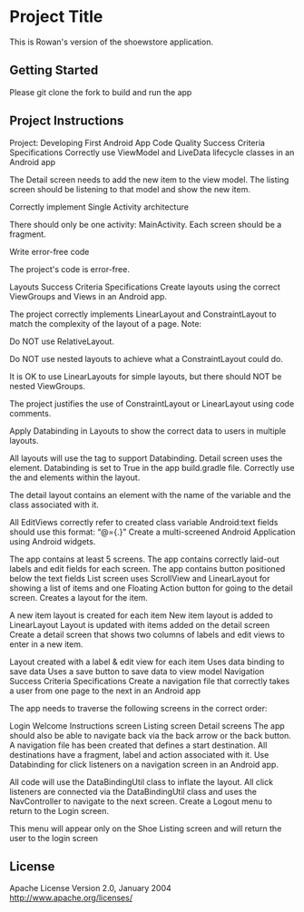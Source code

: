 # Project Title

This is Rowan's version of the shoewstore application. 

## Getting Started

Please git clone the fork to build and run the app

## Project Instructions

Project: Developing First Android App
Code Quality
Success Criteria	Specifications
Correctly use ViewModel and LiveData lifecycle classes in an Android app

The Detail screen needs to add the new item to the view model. The listing screen should be listening to that model and show the new item.

Correctly implement Single Activity architecture

There should only be one activity: MainActivity. Each screen should be a fragment.

Write error-free code

The project's code is error-free.

Layouts
Success Criteria	Specifications
Create layouts using the correct ViewGroups and Views in an Android app.

The project correctly implements LinearLayout and ConstraintLayout to match the complexity of the layout of a page. Note:

Do NOT use RelativeLayout.

Do NOT use nested layouts to achieve what a ConstraintLayout could do.

It is OK to use LinearLayouts for simple layouts, but there should NOT be nested ViewGroups.

The project justifies the use of ConstraintLayout or LinearLayout using code comments.

Apply Databinding in Layouts to show the correct data to users in multiple layouts.

All layouts will use the tag to support Databinding.
Detail screen uses the element.
Databinding is set to True in the app build.gradle file.
Correctly use the and elements within the layout.

The detail layout contains an element with the name of the variable and the class associated with it.

All EditViews correctly refer to created class variable
Android:text fields should use this format: “@={.}”
Create a multi-screened Android Application using Android widgets.

The app contains at least 5 screens.
The app contains correctly laid-out labels and edit fields for each screen.
The app contains button positioned below the text fields
List screen uses ScrollView and LinearLayout for showing a list of items and one Floating Action button for going to the detail screen. Creates a layout for the item.

A new item layout is created for each item
New item layout is added to LinearLayout
Layout is updated with items added on the detail screen
Create a detail screen that shows two columns of labels and edit views to enter in a new item.

Layout created with a label & edit view for each item
Uses data binding to save data
Uses a save button to save data to view model
Navigation
Success Criteria	Specifications
Create a navigation file that correctly takes a user from one page to the next in an Android app

The app needs to traverse the following screens in the correct order:

Login
Welcome
Instructions screen
Listing screen
Detail screens The app should also be able to navigate back via the back arrow or the back button.
A navigation file has been created that defines a start destination.
All destinations have a fragment, label and action associated with it.
Use Databinding for click listeners on a navigation screen in an Android app.

All code will use the DataBindingUtil class to inflate the layout.
All click listeners are connected via the DataBindingUtil class and uses the NavController to navigate to the next screen.
Create a Logout menu to return to the Login screen.

This menu will appear only on the Shoe Listing screen and will return the user to the login screen


## License
 Apache License
                           Version 2.0, January 2004
                        http://www.apache.org/licenses/
